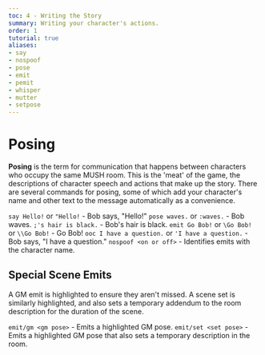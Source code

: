 ```yaml
---
toc: 4 - Writing the Story
summary: Writing your character's actions.
order: 1
tutorial: true
aliases:
- say
- nospoof
- pose
- emit
- pemit
- whisper
- mutter
- setpose
---
```

# Posing

**Posing** is the term for communication that happens between characters who occupy the same MUSH room.  This is the 'meat' of the game, the descriptions of character speech and actions that make up the story. There are several commands for posing, some of which add your character's name and other text to the message automatically as a convenience.

`say Hello!` or `"Hello!` - Bob says, "Hello!"
`pose waves.` or `:waves.` - Bob waves.
`;'s hair is black.` - Bob's hair is black.
`emit Go Bob!` or `\Go Bob!` or `\\Go Bob!` - Go Bob!
`ooc I have a question.` or `'I have a question.` - <OOC> Bob says, "I have a question."
`nospoof <on or off>` - Identifies emits with the character name.

## Special Scene Emits

A GM emit is highlighted to ensure they aren't missed.  A scene set is similarly highlighted, and also sets a temporary addendum to the room description for the duration of the scene.

`emit/gm <gm pose>` - Emits a highlighted GM pose.
`emit/set <set pose>` - Emits a highlighted GM pose that also sets a temporary description in the room.
